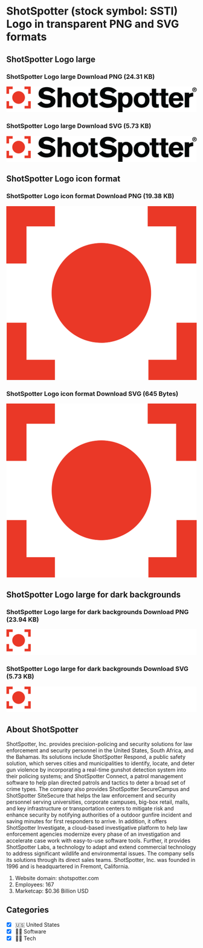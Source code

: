 # ShotSpotter (stock symbol: SSTI) Logo in transparent PNG and SVG formats

## ShotSpotter Logo large

### ShotSpotter Logo large Download PNG (24.31 KB)

![ShotSpotter Logo large Download PNG (24.31 KB)](/img/orig/SSTI_BIG-706a2de7.png)

### ShotSpotter Logo large Download SVG (5.73 KB)

![ShotSpotter Logo large Download SVG (5.73 KB)](/img/orig/SSTI_BIG-e74fc80a.svg)

## ShotSpotter Logo icon format

### ShotSpotter Logo icon format Download PNG (19.38 KB)

![ShotSpotter Logo icon format Download PNG (19.38 KB)](/img/orig/SSTI-ae7823b6.png)

### ShotSpotter Logo icon format Download SVG (645 Bytes)

![ShotSpotter Logo icon format Download SVG (645 Bytes)](/img/orig/SSTI-c40112a6.svg)

## ShotSpotter Logo large for dark backgrounds

### ShotSpotter Logo large for dark backgrounds Download PNG (23.94 KB)

![ShotSpotter Logo large for dark backgrounds Download PNG (23.94 KB)](/img/orig/SSTI_BIG.D-affb1adf.png)

### ShotSpotter Logo large for dark backgrounds Download SVG (5.73 KB)

![ShotSpotter Logo large for dark backgrounds Download SVG (5.73 KB)](/img/orig/SSTI_BIG.D-22e8a614.svg)

## About ShotSpotter

ShotSpotter, Inc. provides precision-policing and security solutions for law enforcement and security personnel in the United States, South Africa, and the Bahamas. Its solutions include ShotSpotter Respond, a public safety solution, which serves cities and municipalities to identify, locate, and deter gun violence by incorporating a real-time gunshot detection system into their policing systems; and ShotSpotter Connect, a patrol management software to help plan directed patrols and tactics to deter a broad set of crime types. The company also provides ShotSpotter SecureCampus and ShotSpotter SiteSecure that helps the law enforcement and security personnel serving universities, corporate campuses, big-box retail, malls, and key infrastructure or transportation centers to mitigate risk and enhance security by notifying authorities of a outdoor gunfire incident and saving minutes for first responders to arrive. In addition, it offers ShotSpotter Investigate, a cloud-based investigative platform to help law enforcement agencies modernize every phase of an investigation and accelerate case work with easy-to-use software tools. Further, it provides ShotSpotter Labs, a technology to adapt and extend commercial technology to address significant wildlife and environmental issues. The company sells its solutions through its direct sales teams. ShotSpotter, Inc. was founded in 1996 and is headquartered in Fremont, California.

1. Website domain: shotspotter.com
2. Employees: 167
3. Marketcap: $0.36 Billion USD


## Categories
- [x] 🇺🇸 United States
- [x] 👨‍💻 Software
- [x] 👩‍💻 Tech
